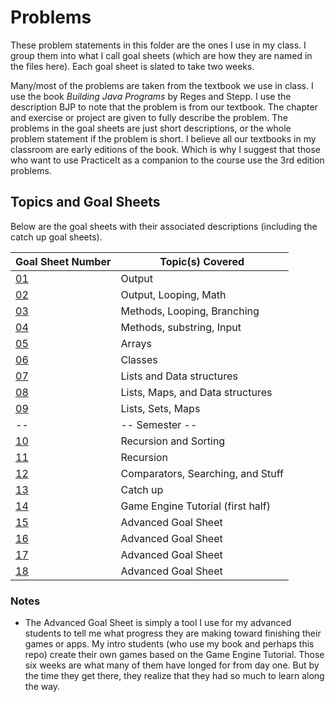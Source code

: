 # Problems
These problem statements in this folder are the ones I use in my class.  I group them into what I call goal sheets (which are how they are named in the files here).  Each goal sheet is slated to take two weeks.

Many/most of the problems are taken from the textbook we use in class.  I use the book *Building Java Programs* by Reges and Stepp.  I use the description BJP to note that the problem is from our textbook.  The chapter and exercise or project are given to fully describe the problem.  The problems in the goal sheets are just short descriptions, or the whole problem statement if the problem is short.  I believe all our textbooks in my classroom are early editions of the book.  Which is why I suggest that those who want to use PracticeIt as a companion to the course use the 3rd edition problems.

## Topics and Goal Sheets
Below are the goal sheets with their associated descriptions (including the catch up goal sheets).

Goal Sheet Number | Topic(s) Covered
----------------- | ----------------
[01](https://github.com/MichaelTMiyoshi/JavaWithMiyoshi/blob/master/Problems/GoalSheet01.md) | Output
[02](https://github.com/MichaelTMiyoshi/JavaWithMiyoshi/blob/master/Problems/GoalSheet02.md) | Output, Looping, Math
[03](https://github.com/MichaelTMiyoshi/JavaWithMiyoshi/blob/master/Problems/GoalSheet03.md) | Methods, Looping, Branching
[04](https://github.com/MichaelTMiyoshi/JavaWithMiyoshi/blob/master/Problems/GoalSheet04.md) | Methods, substring, Input
[05](https://github.com/MichaelTMiyoshi/JavaWithMiyoshi/blob/master/Problems/GoalSheet05.md) | Arrays
[06](https://github.com/MichaelTMiyoshi/JavaWithMiyoshi/blob/master/Problems/GoalSheet06.md) | Classes
[07](https://github.com/MichaelTMiyoshi/JavaWithMiyoshi/blob/master/Problems/GoalSheet07.md) | Lists and Data structures
[08](https://github.com/MichaelTMiyoshi/JavaWithMiyoshi/blob/master/Problems/GoalSheet08.md) | Lists, Maps, and Data structures
[09](https://github.com/MichaelTMiyoshi/JavaWithMiyoshi/blob/master/Problems/GoalSheet09.md) | Lists, Sets, Maps
-- | -- Semester --
[10](https://github.com/MichaelTMiyoshi/JavaWithMiyoshi/blob/master/Problems/GoalSheet10.md) | Recursion and Sorting
[11](https://github.com/MichaelTMiyoshi/JavaWithMiyoshi/blob/master/Problems/GoalSheet11.md) | Recursion
[12](https://github.com/MichaelTMiyoshi/JavaWithMiyoshi/blob/master/Problems/GoalSheet12.md) | Comparators, Searching, and Stuff
[13](https://github.com/MichaelTMiyoshi/JavaWithMiyoshi/blob/master/Problems/GoalSheet13.md) | Catch up
[14](https://github.com/MichaelTMiyoshi/JavaWithMiyoshi/blob/master/Problems/GoalSheet14.md) | Game Engine Tutorial (first half)
[15](https://github.com/MichaelTMiyoshi/JavaWithMiyoshi/blob/master/Problems/GoalSheet15.md) | Advanced Goal Sheet
[16](https://github.com/MichaelTMiyoshi/JavaWithMiyoshi/blob/master/Problems/GoalSheet15.md) | Advanced Goal Sheet
[17](https://github.com/MichaelTMiyoshi/JavaWithMiyoshi/blob/master/Problems/GoalSheet15.md) | Advanced Goal Sheet
[18](https://github.com/MichaelTMiyoshi/JavaWithMiyoshi/blob/master/Problems/GoalSheet15.md) | Advanced Goal Sheet

### Notes
* The Advanced Goal Sheet is simply a tool I use for my advanced students to tell me what progress they are making toward finishing their games or apps.  My intro students (who use my book and perhaps this repo) create their own games based on the Game Engine Tutorial.  Those six weeks are what many of them have longed for from day one.  But by the time they get there, they realize that they had so much to learn along the way.
